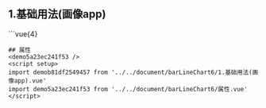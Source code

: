 ## 1.基础用法(画像app)
<demob81df2549457 />
```vue{4}
<template>
    <bar-line-chart-6 ref="chartRef" v-bind="option"></bar-line-chart-6>
</template>
<script setup>
import { ref, onMounted } from 'vue';

const chartRef = ref();
// 组合配置项
const option = {
    showLegend: true,
    grid: { right: 40 },
    unit: ['kw/h', '吨', '元'],
    yAxisName: ['左侧y轴', '右侧y轴'],
    legendData: ['总能耗', '总用水', '支出'],
    xAxisData: new Array(12).fill().map((n, i) => `${ (i + 1).toString().padStart(2, 0) }月`),
    seriesData: [
        {
            type: 'bar',
            yAxisIndex: 0,
            data: [8, 30, 50, 82, 73, 84, 50, 8, 30, 50, 82, 73]
        },
        {
            type: 'bar',
            yAxisIndex: 0,
            data: [32, 94, 61, 11, 52, 68, 58, 32, 94, 61, 11, 52]
        },
        {
            type: 'line',
            yAxisIndex: 1,
            data: [133, 13, 27, 92, 44, 82, 19, 133, 13, 27, 92, 44]
        }
    ]
};

onMounted(() => chartRef.value.renderChart());
</script>
<style lang="scss" scoped>
.zrx-chart {
    width: 350px;
    height: 272px;
    background-color: white;
}
</style>

```
## 属性
<demo5a23ec241f53 />
<script setup>
import demob81df2549457 from '../../document/barLineChart6/1.基础用法(画像app).vue'
import demo5a23ec241f53 from '../../document/barLineChart6/属性.vue'
</script>